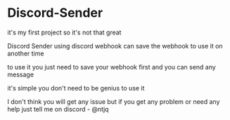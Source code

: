 # Discord-Sender
it's my first project so it's not that great

Discord Sender using discord webhook
can save the webhook to use it on another time 

to use it you just need to save your webhook first and you can send any message

it's simple you don't need to be genius to use it 

I don't think you will get any issue but if you get any problem or need any
help just tell me on discord - @ntjq
